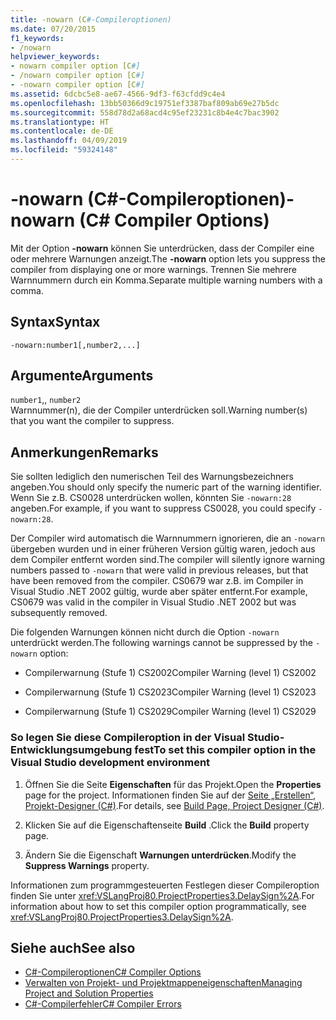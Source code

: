 ```yaml
---
title: -nowarn (C#-Compileroptionen)
ms.date: 07/20/2015
f1_keywords:
- /nowarn
helpviewer_keywords:
- nowarn compiler option [C#]
- /nowarn compiler option [C#]
- -nowarn compiler option [C#]
ms.assetid: 6dcbc5e8-ae67-4566-9df3-f63cfdd9c4e4
ms.openlocfilehash: 13bb50366d9c19751ef3387baf809ab69e27b5dc
ms.sourcegitcommit: 558d78d2a68acd4c95ef23231c8b4e4c7bac3902
ms.translationtype: HT
ms.contentlocale: de-DE
ms.lasthandoff: 04/09/2019
ms.locfileid: "59324148"
---
```

# <a name="-nowarn-c-compiler-options"></a><span data-ttu-id="cd997-102">-nowarn (C#-Compileroptionen)</span><span class="sxs-lookup"><span data-stu-id="cd997-102">-nowarn (C# Compiler Options)</span></span>
<span data-ttu-id="cd997-103">Mit der Option **-nowarn** können Sie unterdrücken, dass der Compiler eine oder mehrere Warnungen anzeigt.</span><span class="sxs-lookup"><span data-stu-id="cd997-103">The **-nowarn** option lets you suppress the compiler from displaying one or more warnings.</span></span> <span data-ttu-id="cd997-104">Trennen Sie mehrere Warnnummern durch ein Komma.</span><span class="sxs-lookup"><span data-stu-id="cd997-104">Separate multiple warning numbers with a comma.</span></span>  
  
## <a name="syntax"></a><span data-ttu-id="cd997-105">Syntax</span><span class="sxs-lookup"><span data-stu-id="cd997-105">Syntax</span></span>  
  
```console  
-nowarn:number1[,number2,...]  
```  
  
## <a name="arguments"></a><span data-ttu-id="cd997-106">Argumente</span><span class="sxs-lookup"><span data-stu-id="cd997-106">Arguments</span></span>  
 `number1`<span data-ttu-id="cd997-107">,</span><span class="sxs-lookup"><span data-stu-id="cd997-107">,</span></span> `number2`  
 <span data-ttu-id="cd997-108">Warnnummer(n), die der Compiler unterdrücken soll.</span><span class="sxs-lookup"><span data-stu-id="cd997-108">Warning number(s) that you want the compiler to suppress.</span></span>  
  
## <a name="remarks"></a><span data-ttu-id="cd997-109">Anmerkungen</span><span class="sxs-lookup"><span data-stu-id="cd997-109">Remarks</span></span>  
 <span data-ttu-id="cd997-110">Sie sollten lediglich den numerischen Teil des Warnungsbezeichners angeben.</span><span class="sxs-lookup"><span data-stu-id="cd997-110">You should only specify the numeric part of the warning identifier.</span></span> <span data-ttu-id="cd997-111">Wenn Sie z.B. CS0028 unterdrücken wollen, könnten Sie `-nowarn:28` angeben.</span><span class="sxs-lookup"><span data-stu-id="cd997-111">For example, if you want to suppress CS0028, you could specify `-nowarn:28`.</span></span>  
  
 <span data-ttu-id="cd997-112">Der Compiler wird automatisch die Warnnummern ignorieren, die an `-nowarn` übergeben wurden und in einer früheren Version gültig waren, jedoch aus dem Compiler entfernt worden sind.</span><span class="sxs-lookup"><span data-stu-id="cd997-112">The compiler will silently ignore warning numbers passed to `-nowarn` that were valid in previous releases, but that have been removed from the compiler.</span></span> <span data-ttu-id="cd997-113">CS0679 war z.B. im Compiler in Visual Studio .NET 2002 gültig, wurde aber später entfernt.</span><span class="sxs-lookup"><span data-stu-id="cd997-113">For example, CS0679 was valid in the compiler in Visual Studio .NET 2002 but was subsequently removed.</span></span>  
  
 <span data-ttu-id="cd997-114">Die folgenden Warnungen können nicht durch die Option `-nowarn` unterdrückt werden.</span><span class="sxs-lookup"><span data-stu-id="cd997-114">The following warnings cannot be suppressed by the `-nowarn` option:</span></span>  
  
-   <span data-ttu-id="cd997-115">Compilerwarnung (Stufe 1) CS2002</span><span class="sxs-lookup"><span data-stu-id="cd997-115">Compiler Warning (level 1) CS2002</span></span>  
  
-   <span data-ttu-id="cd997-116">Compilerwarnung (Stufe 1) CS2023</span><span class="sxs-lookup"><span data-stu-id="cd997-116">Compiler Warning (level 1) CS2023</span></span>  
  
-   <span data-ttu-id="cd997-117">Compilerwarnung (Stufe 1) CS2029</span><span class="sxs-lookup"><span data-stu-id="cd997-117">Compiler Warning (level 1) CS2029</span></span>  
  
### <a name="to-set-this-compiler-option-in-the-visual-studio-development-environment"></a><span data-ttu-id="cd997-118">So legen Sie diese Compileroption in der Visual Studio-Entwicklungsumgebung fest</span><span class="sxs-lookup"><span data-stu-id="cd997-118">To set this compiler option in the Visual Studio development environment</span></span>  
  
1. <span data-ttu-id="cd997-119">Öffnen Sie die Seite **Eigenschaften** für das Projekt.</span><span class="sxs-lookup"><span data-stu-id="cd997-119">Open the **Properties** page for the project.</span></span> <span data-ttu-id="cd997-120">Informationen finden Sie auf der [Seite „Erstellen“, Projekt-Designer (C#)](/visualstudio/ide/reference/build-page-project-designer-csharp).</span><span class="sxs-lookup"><span data-stu-id="cd997-120">For details, see [Build Page, Project Designer (C#)](/visualstudio/ide/reference/build-page-project-designer-csharp).</span></span>  
  
2. <span data-ttu-id="cd997-121">Klicken Sie auf die Eigenschaftenseite **Build** .</span><span class="sxs-lookup"><span data-stu-id="cd997-121">Click the **Build** property page.</span></span>  
  
3. <span data-ttu-id="cd997-122">Ändern Sie die Eigenschaft **Warnungen unterdrücken**.</span><span class="sxs-lookup"><span data-stu-id="cd997-122">Modify the **Suppress Warnings** property.</span></span>  
  
 <span data-ttu-id="cd997-123">Informationen zum programmgesteuerten Festlegen dieser Compileroption finden Sie unter <xref:VSLangProj80.ProjectProperties3.DelaySign%2A>.</span><span class="sxs-lookup"><span data-stu-id="cd997-123">For information about how to set this compiler option programmatically, see <xref:VSLangProj80.ProjectProperties3.DelaySign%2A>.</span></span>  
  
## <a name="see-also"></a><span data-ttu-id="cd997-124">Siehe auch</span><span class="sxs-lookup"><span data-stu-id="cd997-124">See also</span></span>

- [<span data-ttu-id="cd997-125">C#-Compileroptionen</span><span class="sxs-lookup"><span data-stu-id="cd997-125">C# Compiler Options</span></span>](../../../csharp/language-reference/compiler-options/index.md)
- [<span data-ttu-id="cd997-126">Verwalten von Projekt- und Projektmappeneigenschaften</span><span class="sxs-lookup"><span data-stu-id="cd997-126">Managing Project and Solution Properties</span></span>](/visualstudio/ide/managing-project-and-solution-properties)
- [<span data-ttu-id="cd997-127">C#-Compilerfehler</span><span class="sxs-lookup"><span data-stu-id="cd997-127">C# Compiler Errors</span></span>](../../../csharp/language-reference/compiler-messages/index.md)
